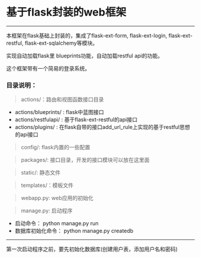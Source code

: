 # 基于flask封装的web框架

-----

本框架在flask基础上封装的，集成了flask-ext-form, flask-ext-login, flask-ext-restful, flask-ext-sqlalchemy等模块。

实现自动加载flask里 blueprints功能，自动加载restful api的功能。

这个框架带有一个简易的登录系统。


### 目录说明：

> actions/：路由和视图函数接口目录

*  actions/blueprints/ : flask中蓝图接口
*  actions/restfulapi/ :  基于flask-ext-restful的api接口
*  actions/plugins/    :  在flask自带的接口add_url_rule上实现的基于restful思想的api接口

> config/: flask内置的一些配置

> packages/: 接口目录，开发的接口模块可以放在这里面

> static/: 静态文件

> templates/：模板文件

> webapp.py: web应用的初始化

> manage.py: 启动程序

* 启动命令： python manage.py run
* 数据库初始化命令： python manage.py createdb


----------
第一次启动程序之前，要先初始化数据库(创建用户表，添加用户名和密码)

